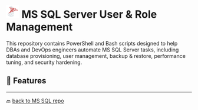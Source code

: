 #  <img src="../../Assets/pics/icons8-microsoft-sql-server-48.svg" width="35" alt="MS SQL server User and Accounts"> MS SQL Server User & Role Management

This repository contains PowerShell and Bash scripts designed to help DBAs and DevOps engineers automate MS SQL Server tasks, including database provisioning, user management, backup & restore, performance tuning, and security hardening.

## 🚀 Features

---

🔙 [back to MS SQL repo](../)
